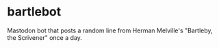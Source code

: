 # bartlebot

Mastodon bot that posts a random line from Herman Melville's "Bartleby, the
Scrivener" once a day.

